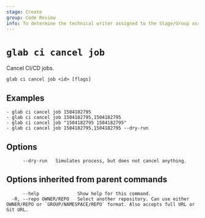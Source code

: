 ```yaml
---
stage: Create
group: Code Review
info: To determine the technical writer assigned to the Stage/Group associated with this page, see https://about.gitlab.com/handbook/product/ux/technical-writing/#assignments
---
```


<!--
This documentation is auto generated by a script.
Please do not edit this file directly. Run `make gen-docs` instead.
-->

# `glab ci cancel job`

Cancel CI/CD jobs.

```plaintext
glab ci cancel job <id> [flags]
```

## Examples

```plaintext
- glab ci cancel job 1504182795
- glab ci cancel job 1504182795,1504182795
- glab ci cancel job "1504182795 1504182795"
- glab ci cancel job 1504182795,1504182795 --dry-run

```

## Options

```plaintext
      --dry-run   Simulates process, but does not cancel anything.
```

## Options inherited from parent commands

```plaintext
      --help              Show help for this command.
  -R, --repo OWNER/REPO   Select another repository. Can use either OWNER/REPO or `GROUP/NAMESPACE/REPO` format. Also accepts full URL or Git URL.
```
